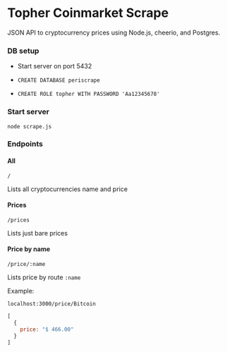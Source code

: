 # Topher Coinmarket Scrape

JSON API to cryptocurrency prices using Node.js, cheerio, and Postgres.


### DB setup

* Start server on port 5432

* `CREATE DATABASE periscrape`

* `CREATE ROLE topher WITH PASSWORD 'Aa12345678'`

### Start server 

`node scrape.js`

### Endpoints


#### All

`/`

Lists all cryptocurrencies name and price


#### Prices

`/prices`

Lists just bare prices

#### Price by name

`/price/:name`

Lists price by route `:name`

Example: 

`localhost:3000/price/Bitcoin`

```javascript
[
  {
    price: "$ 466.00"
  }
]
```


